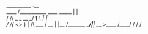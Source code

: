 __________                          .__   
\____    /___________   ____ _____  |  |  
  /     //  _ \_  __ \_/ ___\\__  \ |  |  
 /     /(  <_> )  | \/\  \___ / __ \|  |__
/_______ \____/|__|    \___  >____  /____/
        \/                 \/     \/      
